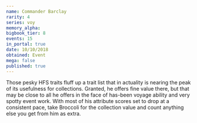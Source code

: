 ```yaml
---
name: Commander Barclay
rarity: 4
series: voy
memory_alpha:
bigbook_tier: 8
events: 15
in_portal: true
date: 10/10/2018
obtained: Event
mega: false
published: true
---
```


Those pesky HFS traits fluff up a trait list that in actuality is nearing the peak of its usefulness for collections. Granted, he offers fine value there, but that may be close to all he offers in the face of has-been voyage ability and very spotty event work. With most of his attribute scores set to drop at a consistent pace, take Broccoli for the collection value and count anything else you get from him as extra.
